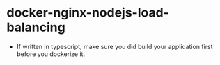 # docker-nginx-nodejs-load-balancing

* If written in typescript, make sure you did build your application first before you dockerize it.
